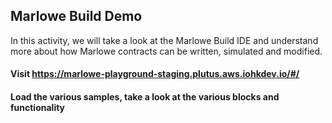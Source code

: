 ## Marlowe Build Demo 

In this activity, we will take a look at the Marlowe Build IDE and understand more about how Marlowe contracts can be written, simulated and modified.

#### Visit https://marlowe-playground-staging.plutus.aws.iohkdev.io/#/

#### Load the various samples, take a look at the various blocks and functionality
